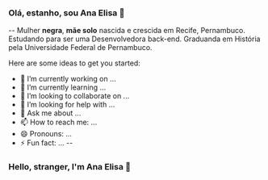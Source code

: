 ### Olá, estanho, sou Ana Elisa 👋

--
Mulher **negra**, **mãe solo** nascida e crescida em Recife, Pernambuco. Estudando para ser uma Desenvolvedora back-end. Graduanda em História pela Universidade Federal de Pernambuco.


Here are some ideas to get you started:

- 🔭 I’m currently working on ...
- 🌱 I’m currently learning ...
- 👯 I’m looking to collaborate on ...
- 🤔 I’m looking for help with ...
- 💬 Ask me about ...
- 📫 How to reach me: ...
- 😄 Pronouns: ...
- ⚡ Fun fact: ...
--

### Hello, stranger, I'm Ana Elisa 👋

